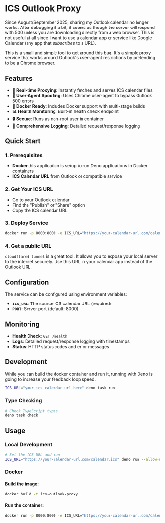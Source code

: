 # ICS Outlook Proxy

Since August/September 2025, sharing my Outlook calendar no longer works. After debugging it a bit, it seems as though the server will respond with 500 unless you are downloading directly from a web browser. This is not useful at all since I want to use a calendar app or service like Google Calendar (any app that *subscribes* to a URL). 

This is a small and simple tool to get around this bug. It's a simple proxy service that works around Outlook's user-agent restrictions by pretending to be a Chrome browser. 

## Features

- **🚀 Real-time Proxying**: Instantly fetches and serves ICS calendar files
- **🔧 User-Agent Spoofing**: Uses Chrome user-agent to bypass Outlook 500 errors
- **🐳 Docker Ready**: Includes Docker support with multi-stage builds
- **📊 Health Monitoring**: Built-in health check endpoint
- **🔒 Secure**: Runs as non-root user in container
- **📝 Comprehensive Logging**: Detailed request/response logging

## Quick Start

### 1. Prerequisites

- **Docker** this application is setup to run Deno applications in Docker containers
- **ICS Calendar URL** from Outlook or compatible service

### 2. Get Your ICS URL

- Go to your Outlook calendar
- Find the "Publish" or "Share" option
- Copy the ICS calendar URL

### 3. Deploy Service

```bash
docker run -p 8000:8000 -e ICS_URL="https://your-calendar-url.com/calendar.ics" ghcr.io/levibostian/ics-outlook-proxy:latest
```

### 4. Get a public URL

`cloudflared tunnel` is a great tool. It allows you to expose your local server to the internet securely. Use this URL in your calendar app instead of the Outlook URL. 

## Configuration

The service can be configured using environment variables:

- **`ICS_URL`**: The source ICS calendar URL (required)
- **`PORT`**: Server port (default: 8000)

## Monitoring

- **Health Check**: `GET /health`
- **Logs**: Detailed request/response logging with timestamps
- **Status**: HTTP status codes and error messages

## Development

While you can build the docker container and run it, running with Deno is going to increase your feedback loop speed.

```bash
ICS_URL="your_ics_calendar_url_here" deno task run
```

### Type Checking

```bash
# Check TypeScript types
deno task check
```

## Usage

### Local Development

```bash
# Set the ICS URL and run
ICS_URL="https://your-calendar-url.com/calendar.ics" deno run --allow-net --allow-env proxy.ts
```

### Docker

#### Build the image:
```bash
docker build -t ics-outlook-proxy .
```

#### Run the container:
```bash
docker run -p 8000:8000 -e ICS_URL="https://your-calendar-url.com/calendar.ics" ics-outlook-proxy
```


